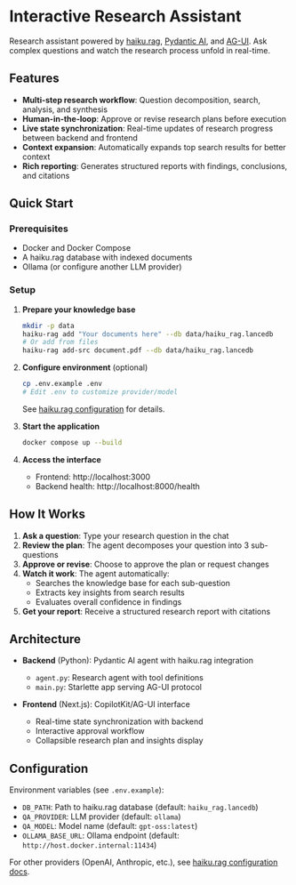 # Interactive Research Assistant

Research assistant powered by [haiku.rag](https://ggozad.github.io/haiku.rag/), [Pydantic AI](https://ai.pydantic.dev/), and [AG-UI](https://docs.ag-ui.com/). Ask complex questions and watch the research process unfold in real-time.

## Features

- **Multi-step research workflow**: Question decomposition, search, analysis, and synthesis
- **Human-in-the-loop**: Approve or revise research plans before execution
- **Live state synchronization**: Real-time updates of research progress between backend and frontend
- **Context expansion**: Automatically expands top search results for better context
- **Rich reporting**: Generates structured reports with findings, conclusions, and citations

## Quick Start

### Prerequisites

- Docker and Docker Compose
- A haiku.rag database with indexed documents
- Ollama (or configure another LLM provider)

### Setup

1. **Prepare your knowledge base**
   ```bash
   mkdir -p data
   haiku-rag add "Your documents here" --db data/haiku_rag.lancedb
   # Or add from files
   haiku-rag add-src document.pdf --db data/haiku_rag.lancedb
   ```

2. **Configure environment** (optional)
   ```bash
   cp .env.example .env
   # Edit .env to customize provider/model
   ```
   See [haiku.rag configuration](https://ggozad.github.io/haiku.rag/configuration/) for details.

3. **Start the application**
   ```bash
   docker compose up --build
   ```

4. **Access the interface**
   - Frontend: http://localhost:3000
   - Backend health: http://localhost:8000/health

## How It Works

1. **Ask a question**: Type your research question in the chat
2. **Review the plan**: The agent decomposes your question into 3 sub-questions
3. **Approve or revise**: Choose to approve the plan or request changes
4. **Watch it work**: The agent automatically:
   - Searches the knowledge base for each sub-question
   - Extracts key insights from search results
   - Evaluates overall confidence in findings
5. **Get your report**: Receive a structured research report with citations

## Architecture

- **Backend** (Python): Pydantic AI agent with haiku.rag integration
  - `agent.py`: Research agent with tool definitions
  - `main.py`: Starlette app serving AG-UI protocol

- **Frontend** (Next.js): CopilotKit/AG-UI interface
  - Real-time state synchronization with backend
  - Interactive approval workflow
  - Collapsible research plan and insights display

## Configuration

Environment variables (see `.env.example`):

- `DB_PATH`: Path to haiku.rag database (default: `haiku_rag.lancedb`)
- `QA_PROVIDER`: LLM provider (default: `ollama`)
- `QA_MODEL`: Model name (default: `gpt-oss:latest`)
- `OLLAMA_BASE_URL`: Ollama endpoint (default: `http://host.docker.internal:11434`)

For other providers (OpenAI, Anthropic, etc.), see [haiku.rag configuration docs](https://ggozad.github.io/haiku.rag/configuration/).
